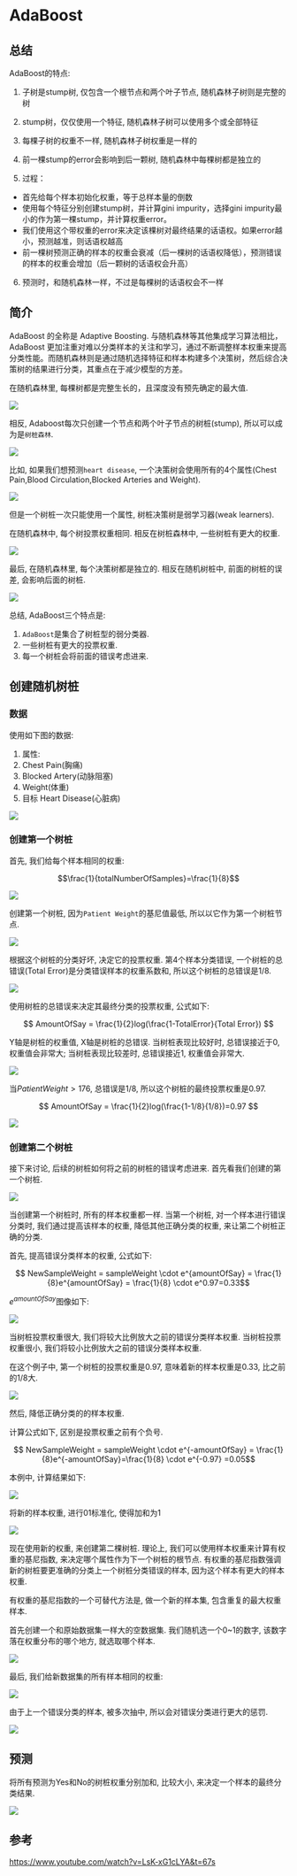# AdaBoost

## 总结
AdaBoost的特点:
  1. 子树是stump树, 仅包含一个根节点和两个叶子节点, 随机森林子树则是完整的树
  2. stump树，仅仅使用一个特征, 随机森林子树可以使用多个或全部特征
  3. 每棵子树的权重不一样, 随机森林子树权重是一样的
  4. 前一棵stump的error会影响到后一颗树, 随机森林中每棵树都是独立的


5. 过程：
  - 首先给每个样本初始化权重，等于总样本量的倒数
  - 使用每个特征分别创建stump树，并计算gini impurity，选择gini impurity最小的作为第一棵stump，并计算权重error。
  - 我们使用这个带权重的error来决定该棵树对最终结果的话语权。如果error越小，预测越准，则话语权越高
  - 前一棵树预测正确的样本的权重会衰减（后一棵树的话语权降低），预测错误的样本的权重会增加（后一颗树的话语权会升高）
6. 预测时，和随机森林一样，不过是每棵树的话语权会不一样

## 简介
AdaBoost 的全称是 Adaptive Boosting. 与随机森林等其他集成学习算法相比，AdaBoost 更加注重对难以分类样本的关注和学习，通过不断调整样本权重来提高分类性能。而随机森林则是通过随机选择特征和样本构建多个决策树，然后综合决策树的结果进行分类，其重点在于减少模型的方差。

在随机森林里, 每棵树都是完整生长的，且深度没有预先确定的最大值.

![](./../%E8%87%AA%E9%80%82%E5%BA%94%E6%8F%90%E5%8D%87%E6%A0%91/1.png)

相反, Adaboost每次只创建一个节点和两个叶子节点的树桩(stump), 所以可以成为是`树桩森林`.

![](./../%E8%87%AA%E9%80%82%E5%BA%94%E6%8F%90%E5%8D%87%E6%A0%91/2.png)

比如, 如果我们想预测`heart disease`, 一个决策树会使用所有的4个属性(Chest Pain,Blood Circulation,Blocked Arteries and Weight).

![](./../%E8%87%AA%E9%80%82%E5%BA%94%E6%8F%90%E5%8D%87%E6%A0%91/3.png)

但是一个树桩一次只能使用一个属性, 树桩决策树是弱学习器(weak learners).

在随机森林中, 每个树投票权重相同. 相反在树桩森林中, 一些树桩有更大的权重.

![](./../%E8%87%AA%E9%80%82%E5%BA%94%E6%8F%90%E5%8D%87%E6%A0%91/4.png)

最后, 在随机森林里, 每个决策树都是独立的. 相反在随机树桩中, 前面的树桩的误差, 会影响后面的树桩.

![](./../%E8%87%AA%E9%80%82%E5%BA%94%E6%8F%90%E5%8D%87%E6%A0%91/5.png)

总结, AdaBoost三个特点是:

1. `AdaBoost`是集合了树桩型的弱分类器. 
2. 一些树桩有更大的投票权重.
3. 每一个树桩会将前面的错误考虑进来.

## 创建随机树桩

### 数据
使用如下图的数据: 
1. 属性:
  1. Chest Pain(胸痛)
  2. Blocked Artery(动脉阻塞)
  3. Weight(体重)
2. 目标
  Heart Disease(心脏病)

![](./../%E8%87%AA%E9%80%82%E5%BA%94%E6%8F%90%E5%8D%87%E6%A0%91/6.png)

### 创建第一个树桩

首先, 我们给每个样本相同的权重:

$$\frac{1}{totalNumberOfSamples}=\frac{1}{8}$$

![](./../%E8%87%AA%E9%80%82%E5%BA%94%E6%8F%90%E5%8D%87%E6%A0%91/7.png)

创建第一个树桩, 因为`Patient Weight`的基尼值最低, 所以以它作为第一个树桩节点.

![](./../%E8%87%AA%E9%80%82%E5%BA%94%E6%8F%90%E5%8D%87%E6%A0%91/8.png)

根据这个树桩的分类好坏, 决定它的投票权重. 第4个样本分类错误, 一个树桩的总错误(Total Error)是分类错误样本的权重系数和, 所以这个树桩的总错误是1/8.

![](./../%E8%87%AA%E9%80%82%E5%BA%94%E6%8F%90%E5%8D%87%E6%A0%91/9.png)

使用树桩的总错误来决定其最终分类的投票权重, 公式如下:

$$ AmountOfSay = \frac{1}{2}log(\frac{1-TotalError}{Total Error}) $$

Y轴是树桩的权重值, X轴是树桩的总错误. 当树桩表现比较好时, 总错误接近于0, 权重值会非常大; 当树桩表现比较差时, 总错误接近1, 权重值会非常大.

![](./../%E8%87%AA%E9%80%82%E5%BA%94%E6%8F%90%E5%8D%87%E6%A0%91/10.png)

当$Patient Weight > 176$, 总错误是1/8, 所以这个树桩的最终投票权重是0.97. 


$$ AmountOfSay = \frac{1}{2}log(\frac{1-1/8}{1/8})=0.97 $$

![](./../%E8%87%AA%E9%80%82%E5%BA%94%E6%8F%90%E5%8D%87%E6%A0%91/11.png)


### 创建第二个树桩
接下来讨论, 后续的树桩如何将之前的树桩的错误考虑进来. 首先看我们创建的第一个树桩.

![](./../%E8%87%AA%E9%80%82%E5%BA%94%E6%8F%90%E5%8D%87%E6%A0%91/12.png)

当创建第一个树桩时, 所有的样本权重都一样. 当第一个树桩, 对一个样本进行错误分类时, 我们通过提高该样本的权重, 降低其他正确分类的权重, 来让第二个树桩正确的分类.

首先, 提高错误分类样本的权重, 公式如下:

$$ NewSampleWeight = sampleWeight \cdot e^{amountOfSay}  = \frac{1}{8}e^{amountOfSay} = \frac{1}{8} \cdot e^0.97=0.33$$

$e^{amountOfSay}$图像如下:

![](./../%E8%87%AA%E9%80%82%E5%BA%94%E6%8F%90%E5%8D%87%E6%A0%91/13.png)

当树桩投票权重很大, 我们将较大比例放大之前的错误分类样本权重. 当树桩投票权重很小, 我们将较小比例放大之前的错误分类样本权重.

在这个例子中, 第一个树桩的投票权重是0.97, 意味着新的样本权重是0.33, 比之前的1/8大.

![](./../%E8%87%AA%E9%80%82%E5%BA%94%E6%8F%90%E5%8D%87%E6%A0%91/14.png)


然后, 降低正确分类的的样本权重.

计算公式如下, 区别是投票权重之前有个负号.

$$ NewSampleWeight = sampleWeight \cdot e^{-amountOfSay} = \frac{1}{8}e^{-amountOfSay}=\frac{1}{8} \cdot e^{-0.97} =0.05$$

本例中, 计算结果如下:

![](./../%E8%87%AA%E9%80%82%E5%BA%94%E6%8F%90%E5%8D%87%E6%A0%91/15.png)

将新的样本权重, 进行01标准化, 使得加和为1

![](./../%E8%87%AA%E9%80%82%E5%BA%94%E6%8F%90%E5%8D%87%E6%A0%91/16.png)

现在使用新的权重, 来创建第二棵树桩. 理论上, 我们可以使用样本权重来计算有权重的基尼指数, 来决定哪个属性作为下一个树桩的根节点. 有权重的基尼指数强调新的树桩要更准确的分类上一个树桩分类错误的样本, 因为这个样本有更大的样本权重.

有权重的基尼指数的一个可替代方法是, 做一个新的样本集, 包含重复的最大权重样本.

首先创建一个和原始数据集一样大的空数据集. 我们随机选一个0~1的数字, 该数字落在权重分布的哪个地方, 就选取哪个样本.

![](./../%E8%87%AA%E9%80%82%E5%BA%94%E6%8F%90%E5%8D%87%E6%A0%91/17.gif)


最后, 我们给新数据集的所有样本相同的权重:

![](./../%E8%87%AA%E9%80%82%E5%BA%94%E6%8F%90%E5%8D%87%E6%A0%91/18.png)

由于上一个错误分类的样本, 被多次抽中, 所以会对错误分类进行更大的惩罚.

![](./../%E8%87%AA%E9%80%82%E5%BA%94%E6%8F%90%E5%8D%87%E6%A0%91/19.png)

## 预测

将所有预测为Yes和No的树桩权重分别加和, 比较大小, 来决定一个样本的最终分类结果.



![](./../%E8%87%AA%E9%80%82%E5%BA%94%E6%8F%90%E5%8D%87%E6%A0%91/20.png)


## 参考

https://www.youtube.com/watch?v=LsK-xG1cLYA&t=67s